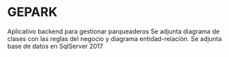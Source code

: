 # GEPARK
Aplicativo backend para gestionar parqueaderos
Se adjunta diagrama de clases con las reglas del negocio y diagrama entidad-relación.
Se adjunta base de datos en SqlServer 2017
